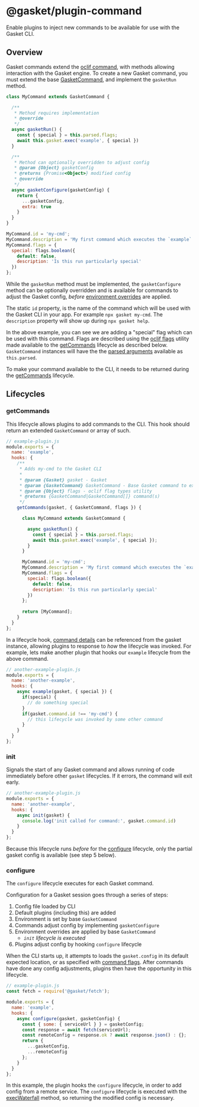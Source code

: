 # @gasket/plugin-command

Enable plugins to inject new commands to be available for use with the
Gasket CLI.

## Overview

Gasket commands extend the [oclif command], with methods allowing
interaction with the Gasket engine. To create a new Gasket command, you must
extend the base [GasketCommand], and implement the `gasketRun` method.

```js
class MyCommand extends GasketCommand {

  /**
   * Method requires implementation
   * @override
   */
  async gasketRun() {
    const { special } = this.parsed.flags;
    await this.gasket.exec('example', { special })
  }

  /**
   * Method can optionally overridden to adjust config
   * @param {Object} gasketConfig
   * @returns {Promise<Object>} modified config
   * @override
   */
  async gasketConfigure(gasketConfig) {
    return {
      ...gasketConfig,
      extra: true 
    }
  }
}

MyCommand.id = 'my-cmd';
MyCommand.description = 'My first command which executes the `example` lifecycle';
MyCommand.flags = {
  special: flags.boolean({
    default: false,
    description: 'Is this run particularly special'
  })
};
```

While the `gasketRun` method must be implemented, the `gasketConfigure` method
can be optionally overridden and is available for commands to adjust the Gasket
config, _before_ [environment overrides] are applied.

The static `id` property, is the name of the command which will be used with
the Gasket CLI in your app. For example `npx gasket my-cmd`. The `description`
property will show up during `npx gasket help`.

In the above example, you can see we are adding a "special" flag which can be
used with this command. Flags are described using the [oclif flags] utility
made available to the [getCommands] lifecycle as described below.
`GasketCommand` instances will have the the [parsed arguments] available as
`this.parsed`.

To make your command available to the CLI, it needs to be returned during the
[getCommands] lifecycle.

## Lifecycles

### getCommands

This lifecycle allows plugins to add commands to the CLI. This hook should
return an extended `GasketCommand` or array of such.

```js
// example-plugin.js
module.exports = {
  name: 'example',
  hooks: {
    /**
     * Adds my-cmd to the Gasket CLI
     * 
     * @param {Gasket} gasket - Gasket
     * @param {GasketCommand} GasketCommand - Base Gasket command to extend
     * @param {Object} flags - oclif flag types utility
     * @returns {GasketCommand|GasketCommand[]} command(s)
     */
    getCommands(gasket, { GasketCommand, flags }) {

      class MyCommand extends GasketCommand {

        async gasketRun() {
          const { special } = this.parsed.flags;
          await this.gasket.exec('example', { special });
        }
      }

      MyCommand.id = 'my-cmd';
      MyCommand.description = 'My first command which executes the `example` lifecycle';
      MyCommand.flags = {
        special: flags.boolean({
          default: false,
          description: 'Is this run particularly special'
        })
      };
      
      return [MyCommand];
    }
  }
};
```

In a lifecycle hook, [command details] can be referenced from the gasket
instance, allowing plugins to response to _how_ the lifecycle was invoked.
For example, lets make another plugin that hooks our `example` lifecycle from
the above command.

```js
// another-example-plugin.js
module.exports = {
  name: 'another-example',
  hooks: {
    async example(gasket, { special }) {
      if(special) {
        // do something special
      }
      if(gasket.command.id !== 'my-cmd') {
        // this lifecycle was invoked by some other command
      }
    }
  }
};
```

### init

Signals the start of any Gasket command and allows running of code immediately
before other `gasket` lifecycles. If it errors, the command will exit early.

```js
// another-example-plugin.js
module.exports = {
  name: 'another-example',
  hooks: {
    async init(gasket) {
      console.log('init called for command:', gasket.command.id)
    }
  }
};
```

Because this lifecycle runs _before_ for the [configure] lifecycle, only the
partial gasket config is available (see step 5 below).

### configure

The `configure` lifecycle executes for each Gasket command.

Configuration for a Gasket session goes through a series of steps:

1. Config file loaded by CLI
2. Default plugins (including this) are added
3. Environment is set by base `GasketCommand`
4. Commands adjust config by implementing `gasketConfigure`
5. Environment overrides are applied by base `GasketCommand`
   - _`init` lifecycle is executed_
6. Plugins adjust config by hooking `configure` lifecycle

When the CLI starts up, it attempts to loads the `gasket.config` in its default
expected location, or as specified with [command flags]. After commands have
done any config adjustments, plugins then have the opportunity in this lifecycle.

```js
// example-plugin.js
const fetch = require('@gasket/fetch');

module.exports = {
  name: 'example',
  hooks: {
    async configure(gasket, gasketConfig) {
      const { some: { serviceUrl } } = gasketConfig;
      const response = await fetch(serviceUrl);
      const remoteConfig = response.ok ? await response.json() : {};
      return {
        ...gasketConfig,
        ...remoteConfig
      };
    }
  }
};
```

In this example, the plugin hooks the `configure` lifecycle, in order to add
config from a remote service. The `configure` lifecycle is executed with the
[execWaterfall] method, so returning the modified config is necessary.


[getCommands]: #getcommands
[configure]: #configure
[GasketCommand]: docs/api.md#gasketcommand
[parsed arguments]: docs/api.md#GasketCommand+parsed
[command details]: docs/api.md#GasketCommand+gasket
[command flags]: docs/api.md#GasketCommand.flags
[environment overrides]: /docs/guides/configuration.md#environments
[execWaterfall]: /packages/gasket-engine/README.md#execwaterfallevent-value-args

[oclif command]: https://oclif.io/docs/commands.html
[oclif flags]: https://oclif.io/docs/flags
